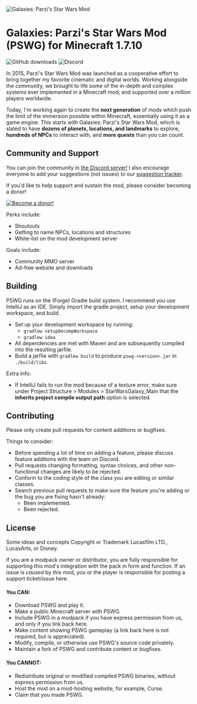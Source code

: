 ![Galaxies: Parzi's Star Wars Mod](https://raw.githubusercontent.com/Parzivail-Modding-Team/StarWarsGalaxy/master/resources/images/logo_big.png "Galaxies: Parzi's Star Wars Mod")

# Galaxies: Parzi's Star Wars Mod (PSWG) for Minecraft 1.7.10

![GitHub downloads](https://img.shields.io/github/downloads/Parzivail-Modding-Team/StarWarsGalaxy/total.svg) 
![Discord](https://img.shields.io/discord/412945916476129280.svg)


In 2015, Parzi's Star Wars Mod was launched as a cooperative effort to bring together my favorite cinematic and digital worlds. Working alongside the community, we brought to life some of the in-depth and complex systems ever implemented in a Minecraft mod, and supported over a million players worldwide.

Today, I'm working again to create the **next generation** of mods which push the limit of the immersion possible within Minecraft, essentially using it as a game engine. This starts with Galaxies: Parzi's Star Wars Mod, which is slated to have **dozens of planets, locations, and landmarks** to explore, **hundreds of NPCs** to interact with, and **more quests** than you can count.

## Community and Support
You can join the community in [the Discord server!](https://discord.gg/54MVQZZ) I also encourage everyone to add your suggestions (not issues) to our [suggestion tracker](https://pswg.nolt.io/).

If you'd like to help support and sustain the mod, please consider becoming a donor!

[![Become a donor!](https://c5.patreon.com/external/logo/become_a_patron_button.png)](https://www.patreon.com/bePatron?u=8079542)

Perks include:
* Shoutouts
* Getting to name NPCs, locations and structures
* White-list on the mod development server

Goals include:
* Community MMO server
* Ad-free website and downloads

## Building
PSWG runs on the (Forge) Gradle build system. I recommend you use IntelliJ as an IDE. Simply import the gradle project, setup your development workspace, and build.

* Set up your development workspace by running:
    * `gradlew setupDecompWorkspace`
    * `gradlew idea`
* All dependencies are met with Maven and are subsequently compiled into the resulting jarfile.
* Build a jarfile with `gradlew build` to produce `pswg-<version>.jar` in `./build/libs`. 

Extra Info:

* If IntelliJ fails to run the mod because of a texture error, make sure under Project Structure > Modules > StarWarsGalaxy_Main that the **inherits project compile output path** option is selected.

## Contributing
Please only create pull requests for content additions or bugfixes.

Things to consider:

* Before spending a lot of time on adding a feature, please discuss feature additions with the team on Discord. 
* Pull requests changing formatting, syntax choices, and other non-functional changes are likely to be rejected.
* Conform to the coding style of the class you are editing or similar classes.
* Search previous pull requests to make sure the feature you're adding or the bug you are fixing hasn't already:
    * Been implemented.
    * Been rejected.

## License
Some ideas and concepts Copyright or Trademark Lucasfilm LTD., LucasArts, or Disney.

If you are a modpack owner or distributor, you are fully responsible for supporting this mod's integration with the pack in form and function. If an issue is *caused* by this mod, you or the player is responsible for posting a support ticket/issue here.

#### You CAN:

* Download PSWG and play it.
* Make a public Minecraft server with PSWG.
* Include PSWG in a modpack if you have express permission from us, and only if you link back here.
* Make content showing PSWG gameplay (a link back here is not required, but is appreciated).
* Modify, compile, or otherwise use PSWG's source code privately.
* Maintain a fork of PSWG and contribute content or bugfixes.

#### You CANNOT:

* Redistribute original or modified compiled PSWG binaries, without express permission from us.
* Host the mod on a mod-hosting website, for example, Curse.
* Claim that you made PSWG.
